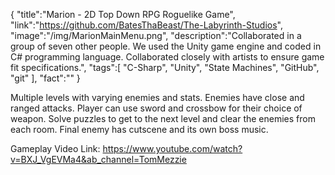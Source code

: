 {
    "title":"Marion - 2D Top Down RPG Roguelike Game",
    "link":"https://github.com/BatesThaBeast/The-Labyrinth-Studios",
    "image":"/img/MarionMainMenu.png",
    "description":"Collaborated in a group of seven other people. We used the Unity game engine and coded in C# programming language. Collaborated closely with artists to ensure game fit specifications.",
    "tags":[
          "C-Sharp",
          "Unity",
          "State Machines",
          "GitHub",
          "git"
        ],
    "fact":""
}


Multiple levels with varying enemies and stats. Enemies have close and ranged attacks. Player can use sword and crossbow for their choice of weapon. Solve puzzles to get to the next level and clear the enemies from each room. Final enemy has cutscene and its own boss music.

Gameplay Video Link: https://www.youtube.com/watch?v=BXJ_VgEVMa4&ab_channel=TomMezzie